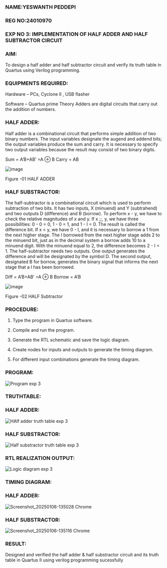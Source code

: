 ### NAME:YESWANTH PEDDEPI
### REG NO:24010970
### EXP NO 3: IMPLEMENTATION OF HALF ADDER AND HALF SUBTRACTOR CIRCUIT

### AIM:

To design a half adder and half subtractor circuit and verify its truth table in Quartus using Verilog programming.

### EQUIPMENTS REQUIRED:

Hardware – PCs, Cyclone II , USB flasher 

Software – Quartus prime Theory Adders are digital circuits that carry out the addition of numbers.

### HALF ADDER:

Half adder is a combinational circuit that performs simple addition of two binary numbers. The input variables designate the augend and addend bits; the output variables produce the sum and carry. It is necessary to specify two output variables because the result may consist of two binary digits.

Sum = A’B+AB’ =A ⊕ B Carry = AB

![image](https://github.com/naavaneetha/HALF_ADDER_SUBTRACTOR/assets/154305477/bd4a0b2c-cdbc-4184-ab08-81578f121e1f)

Figure -01 HALF ADDER

### HALF SUBSTRACTOR:

The half-subtractor is a combinational circuit which is used to perform subtraction of two bits. It has two inputs, X (minuend) and Y (subtrahend) and two outputs D (difference) and B (borrow). To perform x - y, we have to check the relative magnitudes of x and y. If x ;;, y, we have three possibilities: 0 - 0 = 0, 1 - 0 = 1, and 1 - I = 0. The result is called the difference bit. If x < y, we have 0 - I, and it is necessary to borrow a 1 from the next higher stage. The I borrowed from the next higher stage adds 2 to the minuend bit, just as in the decimal system a borrow adds 10 to a minuend digit. With the minuend equal to 2, the difference becomes 2 - I = 1. The half-subtractor needs two outputs. One output generates the difference and will be designated by the symbol D. The second output, designated B for borrow, generates the binary signal that informs the next stage that a I has been borrowed. 

Diff = A’B+AB’ =A ⊕ B
Borrow = A’B

 ![image](https://github.com/naavaneetha/HALF_ADDER_SUBTRACTOR/assets/154305477/d76b099c-513f-4e7c-843a-e2fd028a531a)

Figure -02 HALF Subtractor


### PROCEDURE:

1.	Type the program in Quartus software.

2.	Compile and run the program.

3.	Generate the RTL schematic and save the logic diagram.

4.	Create nodes for inputs and outputs to generate the timing diagram.

5.	For different input combinations generate the timing diagram.


### PROGRAM:
![Program exp 3](https://github.com/user-attachments/assets/c20a1151-65ce-449f-baa3-dfb684d13d1c)

### TRUTHTABLE:
### HALF ADDER:
![HAlf adder truth table exp 3](https://github.com/user-attachments/assets/83220dc6-d56f-495a-bccb-de433ee6711b)

### HALF SUBSTRACTOR:
![Half substractor truth table exp 3](https://github.com/user-attachments/assets/ed9ddb8f-3dca-4e1b-81f2-0473b4e09db7)
### RTL REALIZATION OUTPUT:
![Logic diagram exp 3](https://github.com/user-attachments/assets/ed497654-560b-45da-87c8-d2f4cf172779)

### TIMING DIAGRAM:
### HALF ADDER:
![Screenshot_20250106-135028 Chrome](https://github.com/user-attachments/assets/a07545d9-d778-4e48-bf12-121b691dd9eb)
### HALF SUBSTRACTOR:
![Screenshot_20250106-135116 Chrome](https://github.com/user-attachments/assets/90a95703-cf9c-4c1c-906a-280b3142eec7)


### RESULT:
Designed and verified the half adder & half substractor circuit and its truth table in Quartus II using verilog programming sucessfully  
 
